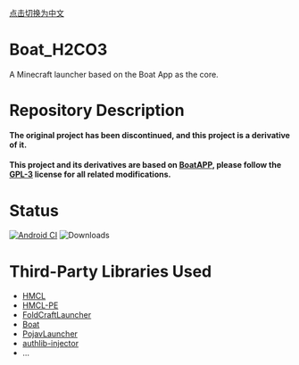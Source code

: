 [点击切换为中文](./Documents/README_cn.md)
<h1 align="left" >Boat_H2CO3</h1>

A Minecraft launcher based on the Boat App as the core.

<h1 align="left">Repository Description</h1>

**The original project has been discontinued, and this project is a derivative of it.**

#### This project and its derivatives are based on [BoatAPP](https://github.com/AOF-Dev/Boat), please follow the [GPL-3](https://www.gnu.org/licenses/gpl-3.0.html) license for all related modifications.

<h1 align="left">Status</h1>

[![Android CI](https://github.com/Boat-H2CO3/Boat_H2CO3/actions/workflows/android.yml/badge.svg)](https://github.com/Boat-H2CO3/Boat_H2CO3/actions/workflows/android.yml)
![Downloads](https://img.shields.io/github/downloads/Boat-H2CO3/Boat_H2CO3/total?color=green&style=for-the-badge)

<h1 align="left">Third-Party Libraries Used</h1>

- [HMCL](https://github.com/huanghongxun/HMCL)
- [HMCL-PE](https://github.com/huanghongxun/HMCL-PE)
- [FoldCraftLauncher](https://github.com/FCL-Team/FoldCraftLauncher)
- [Boat](https://github.com/AOF-Dev/Boat)
- [PojavLauncher](https://github.com/PojavLauncherTeam/PojavLauncher)
- [authlib-injector](https://github.com/yushijinhun/authlib-injector)
- ...
